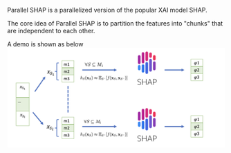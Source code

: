 Parallel SHAP is a parallelized version of the popular XAI model SHAP. 

The core idea of Parallel SHAP is to partition the features into "chunks" that are independent to each other. 

A demo is shown as below
![demo](example.png)
